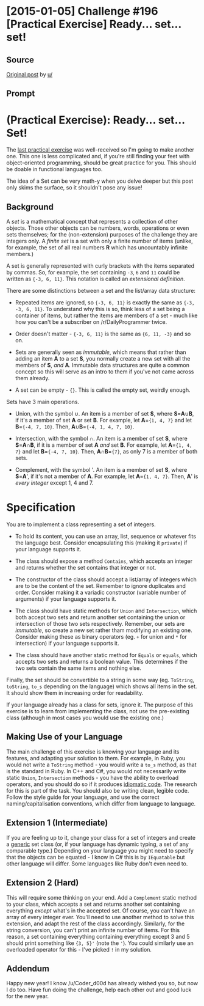 # [2015-01-05] Challenge #196 [Practical Exercise] Ready... set... set!

## Source

[Original post](https://old.reddit.com/r/dailyprogrammer/comments/2rfae0/20150105_challenge_196_practical_exercise_ready/) by [u/]( https://old.reddit.com/user/Elite6809)

## Prompt

# [](#PEIcon) **(Practical Exercise)**: Ready... set... Set!

The [last practical exercise](/r/dailyprogrammer/comments/2nr6c4/20141129_challenge_190_practical_exercise_the/) was well-received so I'm going to make another one. This one is less complicated and, if you're still finding your feet with object-oriented programming, should be great practice for you. This should be doable in functional languages too.

The idea of a Set can be very math-y when you delve deeper but this post only skims the surface, so it shouldn't pose any issue!

## Background

A *set* is a mathematical concept that represents a collection of other objects. Those other objects can be numbers, words, operations or even sets themselves; for the (non-extension) purposes of the challenge they are integers only. A *finite set* is a set with only a finite number of items (unlike, for example, the set of all real numbers **R** which has uncountably infinite members.)

A set is generally represented with curly brackets with the items separated by commas. So, for example, the set containing `-3`, `6` and `11` could be written as `{-3, 6, 11}`. This notation is called an *extensional definition*.

There are some distinctions between a set and the list/array data structure:

* Repeated items are ignored, so `{-3, 6, 11}` is exactly the same as `{-3, -3, 6, 11}`. To understand why this is so, think less of a set being a container of items, but rather the items are members of a set - much like how you can't be a subscriber on /r/DailyProgrammer twice.

* Order doesn't matter - `{-3, 6, 11}` is the same as `{6, 11, -3}` and so on.

* Sets are generally seen as *immutable*, which means that rather than adding an item **A** to a set **S**, you normally create a new set with all the members of **S**, *and* **A**. Immutable data structures are quite a common concept so this will serve as an intro to them if you've not came across them already.

* A set can be empty - `{}`. This is called the empty set, weirdly enough.

Sets have 3 main operations.

* Union, with the symbol ∪. An item is a member of set **S**, where **S**=**A**∪**B**, if it's a member of set **A** or set **B**.
  For example, let **A**=`{1, 4, 7}` and let **B**=`{-4, 7, 10}`. Then, **A**∪**B**=`{-4, 1, 4, 7, 10}`.

* Intersection, with the symbol ∩. An item is a member of set **S**, where **S**=**A**∩**B**, if it is a member of set **A** *and* set **B**.
  For example, let **A**=`{1, 4, 7}` and let **B**=`{-4, 7, 10}`. Then, **A**∩**B**=`{7}`, as only 7 is a member of both sets.

* Complement, with the symbol '. An item is a member of set **S**, where **S**=**A**', if it's not a member of **A**.
  For example, let **A**=`{1, 4, 7}`. Then, **A**' is *every integer* except 1, 4 and 7.

# Specification

You are to implement a class representing a set of integers.

* To hold its content, you can use an array, list, sequence or whatever fits the language best. Consider encapsulating this (making it `private`) if your language supports it.

* The class should expose a method `Contains`, which accepts an integer and returns whether the set contains that integer or not.

* The constructor of the class should accept a list/array of integers which are to be the content of the set. Remember to ignore duplicates and order. Consider making it a variadic constructor (variable number of arguments) if your language supports it.

* The class should have static methods for `Union` and `Intersection`, which both accept two sets and return another set containing the union or intersection of those two sets respectively. Remember, our sets are *immutable*, so create a new set rather tham modifying an existing one. Consider making these as binary operators (eg. `+` for union and `*` for intersection) if your language supports it.

* The class should have another static method for `Equals` or `equals`, which accepts two sets and returns a boolean value. This determines if the two sets contain the same items and nothing else.

Finally, the set should be convertible to a string in some way (eg. `ToString`, `toString`, `to_s` depending on the language) which shows all items in the set. It should show them in increasing order for readability.

If your language already has a class for sets, ignore it. The purpose of this exercise is to learn from implementing the class, not use the pre-existing class (although in most cases you would use the existing one.)

## Making Use of your Language

The main challenge of this exercise is knowing your language and its features, and adapting your solution to them. For example, in Ruby, you would not write a `ToString` method - you would write a `to_s` method, as that is the standard in Ruby. In C++ and C#, you would not necessarily write static `Union`, `Intersection` methods - you have the ability to overload operators, and you should do so if it produces [idiomatic code](http://en.wikipedia.org/wiki/Programming_idiom). The research for this is part of the task. You should also be writing clean, legible code. Follow the style guide for your language, and use the correct naming/capitalisation conventions, which differ from language to language.

## Extension 1 (Intermediate)

If you are feeling up to it, change your class for a set of integers and create a [generic](http://en.wikipedia.org/wiki/Generic_programming) set class (or, if your language has dynamic typing, a set of any comparable type.) Depending on your language you might need to specify that the objects can be equated - I know in C# this is by `IEquatable` but other language will differ. Some languages like Ruby don't even need to.

## Extension 2 (Hard)

This will require some thinking on your end. Add a `Complement` static method to your class, which accepts a set and returns another set containing everything *except* what's in the accepted set.
Of course, you can't have an array of every integer ever. You'll need to use another method to solve this extension, and adapt the rest of the class accordingly. Similarly, for the string conversion, you can't print an infinite number of items. For this reason, a set containing everything containing everything except 3 and 5 should print something like `{3, 5}'` (note the `'`). You could similarly use an overloaded operator for this - I've picked `!` in my solution.

## Addendum

Happy new year! I know /u/Coder_d00d has already wished you so, but now I do too. Have fun doing the challenge, help each other out and good luck for the new year.
